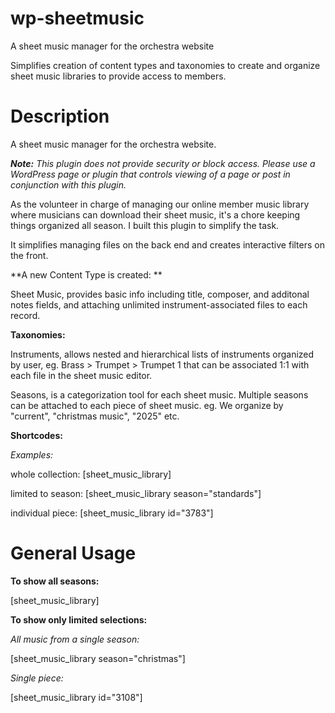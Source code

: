 # wp-sheetmusic

A sheet music manager for the orchestra website

Simplifies creation of content types and taxonomies to create and organize sheet music libraries to provide access to members.

# Description

A sheet music manager for the orchestra website. 

_**Note:** This plugin does not provide security or block access. Please use a WordPress page or plugin that controls viewing of a page or post in conjunction with this plugin._

As the volunteer in charge of managing our online member music library where musicians can download their sheet music, it's a chore keeping things organized all season. I built this plugin to simplify the task. 

It simplifies managing files on the back end and creates interactive filters on the front.

**A new Content Type is created: **

Sheet Music, provides basic info including title, composer, and additonal notes fields, and attaching unlimited instrument-associated files to each record.

**Taxonomies:**

Instruments, allows nested and hierarchical lists of instruments organized by user, eg. Brass > Trumpet > Trumpet 1 that can be associated 1:1 with each file in the sheet music editor.

Seasons, is a categorization tool for each sheet music. Multiple seasons can be attached to each piece of sheet music. eg. We organize by "current", "christmas music", "2025" etc.

**Shortcodes:**

_Examples:_ 

whole collection: [sheet_music_library]

limited to season: [sheet_music_library season="standards"]

individual piece: [sheet_music_library id="3783"]

# General Usage

**To show all seasons:**

[sheet_music_library]

**To show only limited selections:**

_All music from a single season:_

[sheet_music_library season="christmas"]

_Single piece:_

[sheet_music_library id="3108"]


